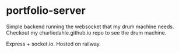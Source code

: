 # portfolio-server

Simple backend running the websocket that my drum machine needs. Checkout my charliedahle.github.io repo to see the drum machine. 

Express + socket.io. Hosted on railway. 
